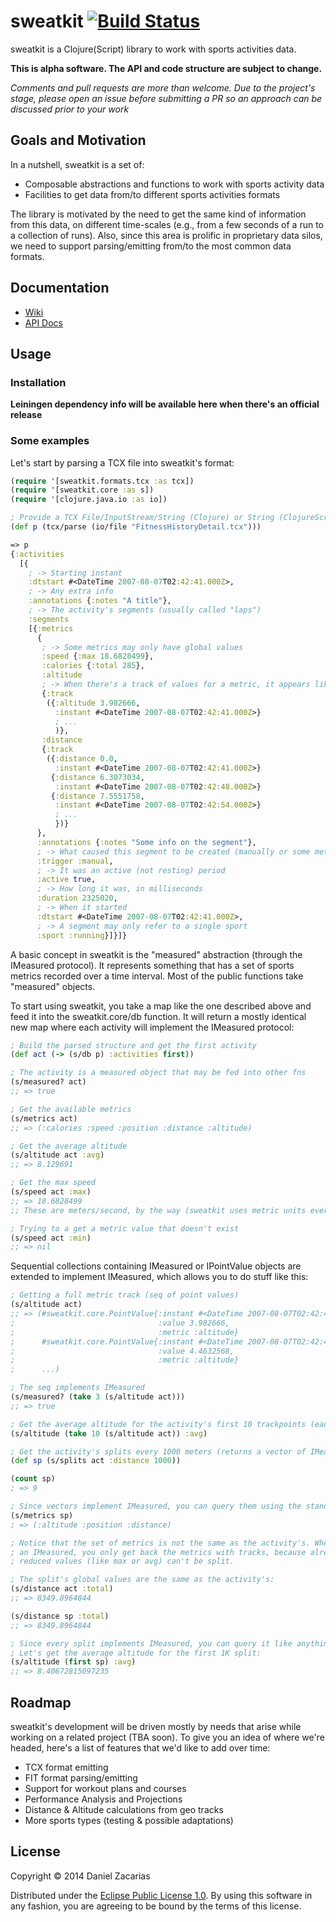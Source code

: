 # sweatkit [![Build Status](https://travis-ci.org/dzacarias/sweatkit.svg?branch=master)](https://travis-ci.org/dzacarias/sweatkit)

sweatkit is a Clojure(Script) library to work with sports activities data.

**This is alpha software. The API and code structure are subject to change.**

*Comments and pull requests are more than welcome. Due to the project's
stage, please open an issue before submitting a PR so an approach can be
discussed prior to your work*

## Goals and Motivation ##

In a nutshell, sweatkit is a set of:

- Composable abstractions and functions to work with sports activity data
- Facilities to get data from/to different sports activities formats

The library is motivated by the need to get the same kind of information from this data, on different time-scales (e.g., from a few seconds of a run to a collection of runs). Also, since this area is prolific in proprietary data silos, we need to support parsing/emitting from/to the most common data formats.

## Documentation

- [Wiki](https://github.com/dzacarias/sweatkit/wiki)
- [API Docs](http://dzacarias.github.io/sweatkit/)

## Usage

### Installation

**Leiningen dependency info will be available here when there's an official release**

### Some examples

Let's start by parsing a TCX file into sweatkit's format:

```clojure
(require '[sweatkit.formats.tcx :as tcx])
(require '[sweatkit.core :as s])
(require '[clojure.java.io :as io])

; Provide a TCX File/InputStream/String (Clojure) or String (ClojureScript)
(def p (tcx/parse (io/file "FitnessHistoryDetail.tcx")))

=> p
{:activities
  [{
    ; -> Starting instant
    :dtstart #<DateTime 2007-08-07T02:42:41.000Z>,
    ; -> Any extra info
    :annotations {:notes "A title"},
    ; -> The activity's segments (usually called "laps")
    :segments
    [{:metrics
      {
       ; -> Some metrics may only have global values
       :speed {:max 18.6828499}, 
       :calories {:total 285},
       :altitude
       ; -> When there's a track of values for a metric, it appears like this:
       {:track 
        ({:altitude 3.982666,
          :instant #<DateTime 2007-08-07T02:42:41.000Z>}
          ; ...
          )},
       :distance
       {:track
        ({:distance 0.0,
          :instant #<DateTime 2007-08-07T02:42:41.000Z>}
         {:distance 6.3073034,
          :instant #<DateTime 2007-08-07T02:42:48.000Z>}
         {:distance 7.5551758,
          :instant #<DateTime 2007-08-07T02:42:54.000Z>}
          ; ...
          })}
      },
      :annotations {:notes "Some info on the segment"},
      ; -> What caused this segment to be created (manually or some metric)
      :trigger :manual,
      ; -> It was an active (not resting) period
      :active true,
      ; -> How long it was, in milliseconds
      :duration 2325020,
      ; -> When it started
      :dtstart #<DateTime 2007-08-07T02:42:41.000Z>,
      ; -> A segment may only refer to a single sport
      :sport :running}]}]}
```

A basic concept in sweatkit is the "measured" abstraction (through the IMeasured protocol). It represents something that has a set of sports metrics recorded over a time interval. Most of the public functions take "measured" objects. 

To start using sweatkit, you take a map like the one described above and feed it into the sweatkit.core/db function. It will return a mostly identical new map where each activity will implement the IMeasured protocol:

```clojure
; Build the parsed structure and get the first activity 
(def act (-> (s/db p) :activities first))

; The activity is a measured object that may be fed into other fns
(s/measured? act)
;; => true

; Get the available metrics
(s/metrics act)
;; => (:calories :speed :position :distance :altitude)

; Get the average altitude
(s/altitude act :avg)
;; => 8.129691

; Get the max speed
(s/speed act :max)
;; => 18.6828499
;; These are meters/second, by the way (sweatkit uses metric units everywhere).

; Trying to a get a metric value that doesn't exist
(s/speed act :min)
;; => nil
```

Sequential collections containing IMeasured or IPointValue objects are extended to implement IMeasured, which allows you to do stuff like this:

```clojure
; Getting a full metric track (seq of point values)
(s/altitude act)
;; => (#sweatkit.core.PointValue{:instant #<DateTime 2007-08-07T02:42:41.000Z>,
;                                :value 3.982666,
;                                :metric :altitude}
;      #sweatkit.core.PointValue{:instant #<DateTime 2007-08-07T02:42:48.000Z>,
;                                :value 4.4632568,
;                                :metric :altitude}
;      ...)

; The seq implements IMeasured
(s/measured? (take 3 (s/altitude act)))
;; => true

; Get the average altitude for the activity's first 10 trackpoints (each an IPointValue)
(s/altitude (take 10 (s/altitude act)) :avg)

; Get the activity's splits every 1000 meters (returns a vector of IMeasured elems)
(def sp (s/splits act :distance 1000))

(count sp)
; => 9

; Since vectors implement IMeasured, you can query them using the standard fns:
(s/metrics sp)
; => (:altitude :position :distance)

; Notice that the set of metrics is not the same as the activity's. When splitting
; an IMeasured, you only get back the metrics with tracks, because already
; reduced values (like max or avg) can't be split.

; The split's global values are the same as the activity's:
(s/distance act :total)
;; => 8349.8964844

(s/distance sp :total)
;; => 8349.8964844

; Since every split implements IMeasured, you can query it like anything else
; Let's get the average altitude for the first 1K split:
(s/altitude (first sp) :avg)
;; => 8.40672815097235
```
## Roadmap

sweatkit's development will be driven mostly by needs that arise while working on a related project (TBA soon). To give you an idea of where we're headed, here's a list of features that we'd like to add over time:

- TCX format emitting
- FIT format parsing/emitting
- Support for workout plans and courses
- Performance Analysis and Projections
- Distance & Altitude calculations from geo tracks
- More sports types (testing & possible adaptations)

## License

Copyright © 2014 Daniel Zacarias

Distributed under the [Eclipse Public License 1.0](LICENSE). By using this software in any fashion, you are agreeing to be bound by the terms of this license.
